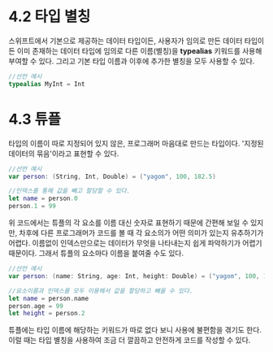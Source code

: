 # 4.2 타입 별칭

스위프트에서 기본으로 제공하는 데이터 타입이든, 사용자가 임의로 만든 데이터 타입이든 이미 존재하는 데이터 타입에 임의로 다른 이름(별칭)을 **typealias** 키워드를 사용해 부여할 수 있다. 그리고 기본 타입 이름과 이후에 추가한 별칭을 모두 사용할 수 있다. 

```swift
//선언 예시
typealias MyInt = Int
```

# 4.3 튜플

타입의 이름이 따로 지정되어 있지 않은, 프로그래머 마음대로 만드는 타입이다. '지정된 데이터의 묶음'이라고 표현할 수 있다.

```swift
//선언 예시
var person: (String, Int, Double) = ("yagom", 100, 182.5)

//인덱스를 통해 값을 빼고 할당할 수 있다.
let name = person.0
person.1 = 99
```

위 코드에서는 튜플의 각 요소를 이름 대신 숫자로 표현하기 때문에 간편해 보일 수 있지만, 차후에 다른 프로그래머가 코드를 볼 때 각 요소의가 어떤 의미가 있는지 유추하기가 어렵다. 이름없이 인덱스만으로는 데이터가 무엇을 나타내는지 쉽게 파악하기가 어렵기 때문이다. 그래서 튜플의 요소마다 이름을 붙여줄 수도 있다.

```swift
//선언 예시
var person: (name: String, age: Int, height: Double) = ("yagom", 100, 182.5)

//요소이름과 인덱스를 모두 이용해서 값을 할당하고 빼올 수 있다.
let name = person.name
person.age = 99
let height = person.2
```

튜플에는 타입 이름에 해당하는 키워드가 따로 없다 보니 사용에 불편함을 겪기도 한다. 이럴 때는 타입 별칭을 사용하여 조금 더 깔끔하고 안전하게 코드를 작성할 수 있다.